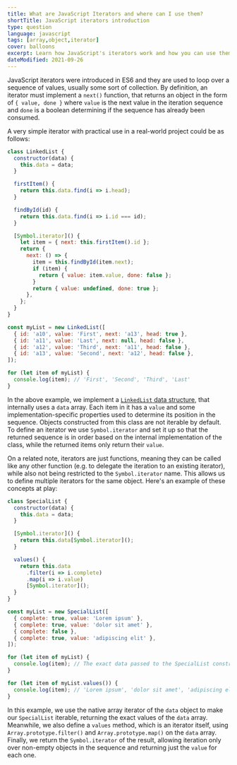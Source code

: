 ```yaml
---
title: What are JavaScript Iterators and where can I use them?
shortTitle: JavaScript iterators introduction
type: question
language: javascript
tags: [array,object,iterator]
cover: balloons
excerpt: Learn how JavaScript's iterators work and how you can use them to level up your projects by understanding these short code examples.
dateModified: 2021-09-26
---
```


JavaScript iterators were introduced in ES6 and they are used to loop over a sequence of values, usually some sort of collection. By definition, an iterator must implement a `next()` function, that returns an object in the form of `{ value, done }` where `value` is the next value in the iteration sequence and `done` is a boolean determining if the sequence has already been consumed.

A very simple iterator with practical use in a real-world project could be as follows:

```js
class LinkedList {
  constructor(data) {
    this.data = data;
  }

  firstItem() {
    return this.data.find(i => i.head);
  }

  findById(id) {
    return this.data.find(i => i.id === id);
  }

  [Symbol.iterator]() {
    let item = { next: this.firstItem().id };
    return {
      next: () => {
        item = this.findById(item.next);
        if (item) {
          return { value: item.value, done: false };
        }
        return { value: undefined, done: true };
      },
    };
  }
}

const myList = new LinkedList([
  { id: 'a10', value: 'First', next: 'a13', head: true },
  { id: 'a11', value: 'Last', next: null, head: false },
  { id: 'a12', value: 'Third', next: 'a11', head: false },
  { id: 'a13', value: 'Second', next: 'a12', head: false },
]);

for (let item of myList) {
  console.log(item); // 'First', 'Second', 'Third', 'Last'
}
```

In the above example, we implement a [`LinkedList` data structure](/js/s/data-structures-linked-list), that internally uses a `data` array. Each item in it has a `value` and some implementation-specific properties used to determine its position in the sequence. Objects constructed from this class are not iterable by default. To define an iterator we use `Symbol.iterator` and set it up so that the returned sequence is in order based on the internal implementation of the class, while the returned items only return their `value`.

On a related note, iterators are just functions, meaning they can be called like any other function (e.g. to delegate the iteration to an existing iterator), while also not being restricted to the `Symbol.iterator` name. This allows us to define multiple iterators for the same object. Here's an example of these concepts at play:

```js
class SpecialList {
  constructor(data) {
    this.data = data;
  }

  [Symbol.iterator]() {
    return this.data[Symbol.iterator]();
  }

  values() {
    return this.data
      .filter(i => i.complete)
      .map(i => i.value)
      [Symbol.iterator]();
  }
}

const myList = new SpecialList([
  { complete: true, value: 'Lorem ipsum' },
  { complete: true, value: 'dolor sit amet' },
  { complete: false },
  { complete: true, value: 'adipiscing elit' },
]);

for (let item of myList) {
  console.log(item); // The exact data passed to the SpecialList constructor above
}

for (let item of myList.values()) {
  console.log(item); // 'Lorem ipsum', 'dolor sit amet', 'adipiscing elit'
}
```

In this example, we use the native array iterator of the `data` object to make our `SpecialList` iterable, returning the exact values of the `data` array. Meanwhile, we also define a `values` method, which is an iterator itself, using `Array.prototype.filter()` and `Array.prototype.map()` on the `data` array. Finally, we return the `Symbol.iterator` of the result, allowing iteration only over non-empty objects in the sequence and returning just the `value` for each one.


